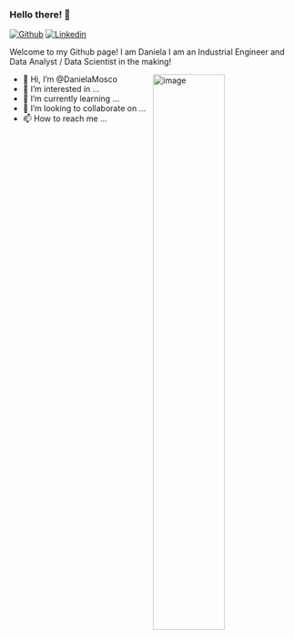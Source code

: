 ### Hello there! 👋 

[![Github](https://img.shields.io/badge/-Github-000?style=flat&logo=Github&logoColor=white)](https://https://github.com/DanielaMosco)
[![Linkedin](https://img.shields.io/badge/-LinkedIn-blue?style=flat&logo=Linkedin&logoColor=white)](https://www.linkedin.com/in/danielamosco//)

Welcome to my Github page! I am Daniela I am an Industrial Engineer and Data Analyst / Data Scientist in the making!

<img align="right" alt="image" src="https://drive.google.com/file/d/1R0LKKd0ly3RGHBGXktXxK4asMWjuuQS6/view?usp=sharing" width="50%" height="auto" />




- 👋 Hi, I’m @DanielaMosco
- 👀 I’m interested in ...
- 🌱 I’m currently learning ...
- 💞️ I’m looking to collaborate on ...
- 📫 How to reach me ...

<!---
DanielaMosco/DanielaMosco is a ✨ special ✨ repository because its `README.md` (this file) appears on your GitHub profile.
You can click the Preview link to take a look at your changes.
--->
